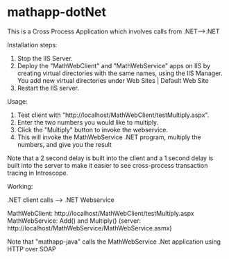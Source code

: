 # mathapp-dotNet

This is a Cross Process Application which involves calls from .NET-->.NET


Installation steps:

1) Stop the IIS Server.
2) Deploy the "MathWebClient" and "MathWebService" apps on IIS by creating virtual directories with the same names, using the IIS Manager.  You add new virtual directories under Web Sites | Default Web Site
3) Restart the IIS server.

Usage:

1) Test client with "http://localhost/MathWebClient/testMultiply.aspx".
2) Enter the two numbers you would like to multiply.
3) Click the "Multiply" button to invoke the webservice.
4) This will invoke the MathWebService .NET program, multiply the numbers, and give you the result

Note that a 2 second delay is built into the client and a 1 second delay is built into the server to make it easier to see cross-process transaction tracing in Introscope.

Working:

.NET client calls -->  .NET Webservice


MathWebClient: http://localhost/MathWebClient/testMultiply.aspx
MathWebService: Add() and Multiply() (server: http://localhost/MathWebService/MathWebService.asmx)

Note that "mathapp-java" calls the MathWebService .Net application using HTTP over SOAP
